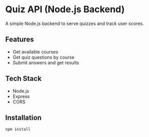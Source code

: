 # Quiz API (Node.js Backend)

A simple Node.js backend to serve quizzes and track user scores.

## Features

- Get available courses
- Get quiz questions by course
- Submit answers and get results

## Tech Stack

- Node.js
- Express
- CORS

## Installation

```bash
npm install
